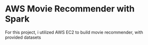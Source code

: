 # AWS Movie Recommender with Spark
For this project, i utilized AWS EC2 to build movie recommender, with provided datasets
